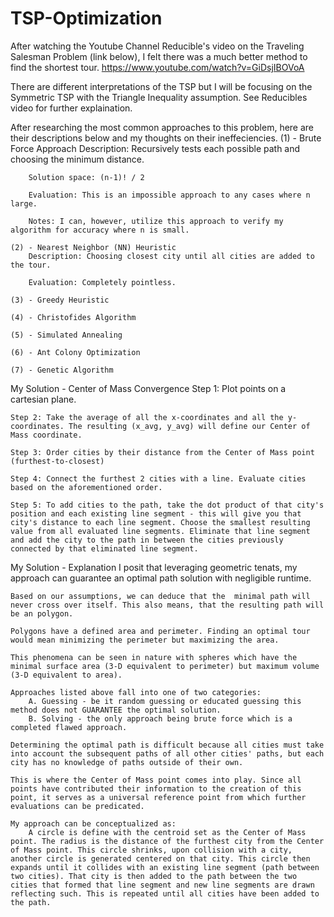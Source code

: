 # TSP-Optimization

After watching the Youtube Channel Reducible's video on the Traveling Salesman Problem (link below), I felt there was a much better method to find the shortest tour.
    https://www.youtube.com/watch?v=GiDsjIBOVoA

There are different interpretations of the TSP but I will be focusing on the Symmetric TSP with the Triangle Inequality assumption. See Reducibles video for further explaination.

After researching the most common approaches to this problem, here are their descriptions below and my thoughts on their ineffeciencies.
    (1) - Brute Force Approach
        Description: Recursively tests each possible path and choosing the minimum distance. 
        
        Solution space: (n-1)! / 2
        
        Evaluation: This is an impossible approach to any cases where n large.

        Notes: I can, however, utilize this approach to verify my algorithm for accuracy where n is small.

    (2) - Nearest Neighbor (NN) Heuristic
        Description: Choosing closest city until all cities are added to the tour.

        Evaluation: Completely pointless.

    (3) - Greedy Heuristic

    (4) - Christofides Algorithm

    (5) - Simulated Annealing

    (6) - Ant Colony Optimization

    (7) - Genetic Algorithm

My Solution - Center of Mass Convergence
    Step 1: Plot points on a cartesian plane.

    Step 2: Take the average of all the x-coordinates and all the y-coordinates. The resulting (x_avg, y_avg) will define our Center of Mass coordinate.

    Step 3: Order cities by their distance from the Center of Mass point (furthest-to-closest)

    Step 4: Connect the furthest 2 cities with a line. Evaluate cities based on the aforementioned order.

    Step 5: To add cities to the path, take the dot product of that city's position and each existing line segment - this will give you that city's distance to each line segment. Choose the smallest resulting value from all evaluated line segments. Eliminate that line segment and add the city to the path in between the cities previously connected by that eliminated line segment.

My Solution - Explanation
I posit that leveraging geometric tenats, my approach can guarantee an optimal path solution with negligible runtime.

    Based on our assumptions, we can deduce that the  minimal path will never cross over itself. This also means, that the resulting path will be an polygon.

    Polygons have a defined area and perimeter. Finding an optimal tour would mean minimizing the perimeter but maximizing the area.

    This phenomena can be seen in nature with spheres which have the minimal surface area (3-D equivalent to perimeter) but maximum volume (3-D equivalent to area).

    Approaches listed above fall into one of two categories:
        A. Guessing - be it random guessing or educated guessing this method does not GUARANTEE the optimal solution.
        B. Solving - the only approach being brute force which is a completed flawed approach.
    
    Determining the optimal path is difficult because all cities must take into account the subsequent paths of all other cities' paths, but each city has no knowledge of paths outside of their own.

    This is where the Center of Mass point comes into play. Since all points have contributed their information to the creation of this point, it serves as a universal reference point from which further evaluations can be predicated.

    My approach can be conceptualized as:
        A circle is define with the centroid set as the Center of Mass point. The radius is the distance of the furthest city from the Center of Mass point. This circle shrinks, upon collision with a city, another circle is generated centered on that city. This circle then expands until it collides with an existing line segment (path between two cities). That city is then added to the path between the two cities that formed that line segment and new line segments are drawn reflecting such. This is repeated until all cities have been added to the path.